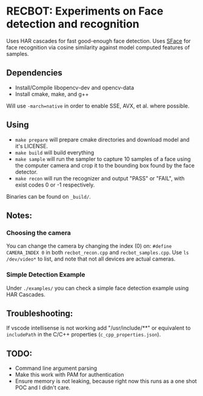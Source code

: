 # RECBOT: Experiments on Face detection and recognition 

Uses HAR cascades for fast good-enough face detection.
Uses [SFace](https://github.com/opencv/opencv_zoo/tree/main/models/face_recognition_sface) for face recognition via cosine similarity against model computed features of samples.

## Dependencies
- Install/Compile libopencv-dev and opencv-data
- Install cmake, make, and g++

Will use `-march=native` in order to enable SSE, AVX, et al. where possible.

## Using
- `make prepare` will prepare cmake directories and download model and it's LICENSE.
- `make build` will build everything
- `make sample` will run the sampler to capture 10 samples of a face using the computer camera and crop it to the bounding box found by the face detector.
- `make recon` will run the recognizer and output "PASS" or "FAIL", with exist codes 0 or -1 respectively.

Binaries can be found on `_build/`.

## Notes:

### Choosing the camera 
You can change the camera by changing the index (0) on:
`#define CAMERA_INDEX 0`
in both `recbot_recon.cpp` and `recbot_samples.cpp`. Use `ls /dev/video*` to list, and note that not all devices are actual cameras.

### Simple Detection Example
Under `./examples/` you can check a simple face detection example using HAR Cascades. 

## Troubleshooting:
If vscode intellisense is not working add "/usr/include/**" or equivalent to `includePath` in the C/C++ properties (`c_cpp_properties.json`).


## TODO:
- Command line argument parsing
- Make this work with PAM for authentication
- Ensure memory is not leaking, because right now this runs as a one shot POC and I didn't care.